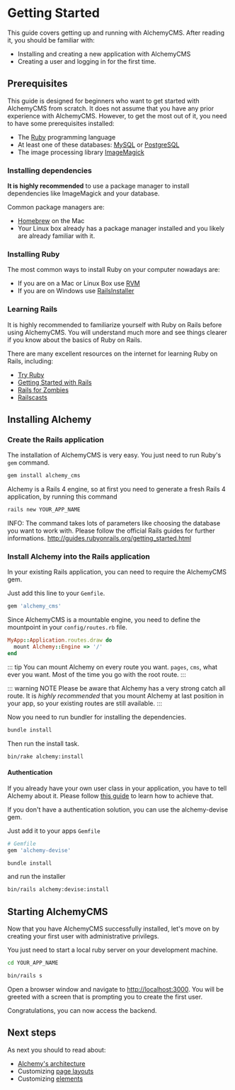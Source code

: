 # Getting Started

This guide covers getting up and running with AlchemyCMS. After reading it, you should be familiar with:

* Installing and creating a new application with AlchemyCMS
* Creating a user and logging in for the first time.

## Prerequisites

This guide is designed for beginners who want to get started with AlchemyCMS from scratch. It does not assume that you have any prior experience with AlchemyCMS. However, to get the most out of it, you need to have some prerequisites installed:

* The [Ruby](http://www.ruby-lang.org/en/downloads) programming language
* At least one of these databases: [MySQL](http://www.mysql.com/downloads/mysql) or [PostgreSQL](http://www.postgresql.org/download)
* The image processing library [ImageMagick](http://www.imagemagick.org/script/install-source.php)

### Installing dependencies

**It is highly recommended** to use a package manager to install dependencies like ImageMagick and your database.

Common package managers are:

* [Homebrew](http://brew.sh) on the Mac
* Your Linux box already has a package manager installed and you likely are already familiar with it.

### Installing Ruby

The most common ways to install Ruby on your computer nowadays are:

* If you are on a Mac or Linux Box use [RVM](http://rvm.io)
* If you are on Windows use [RailsInstaller](http://railsinstaller.org)

### Learning Rails

It is highly recommended to familiarize yourself with Ruby on Rails before using AlchemyCMS.
You will understand much more and see things clearer if you know about the basics of Ruby on Rails.

There are many excellent resources on the internet for learning Ruby on Rails, including:

* [Try Ruby](http://tryruby.org)
* [Getting Started with Rails](http://guides.rubyonrails.org/getting_started.html)
* [Rails for Zombies](http://railsforzombies.org)
* [Railscasts](http://railscasts.com)

## Installing Alchemy

### Create the Rails application

The installation of AlchemyCMS is very easy. You just need to run Ruby's `gem` command.

~~~ bash
gem install alchemy_cms
~~~

Alchemy is a Rails 4 engine, so at first you need to generate a fresh Rails 4 application, by running this command

~~~ bash
rails new YOUR_APP_NAME
~~~

INFO: The command takes lots of parameters like choosing the database you want to work with. Please follow the official Rails guides for further informations. http://guides.rubyonrails.org/getting_started.html

### Install Alchemy into the Rails application

In your existing Rails application, you can need to require the AlchemyCMS gem.

Just add this line to your `Gemfile`.

~~~ ruby
gem 'alchemy_cms'
~~~

Since AlchemyCMS is a mountable engine, you need to define the mountpoint in your `config/routes.rb` file.

~~~ ruby
MyApp::Application.routes.draw do
  mount Alchemy::Engine => '/'
end
~~~

::: tip
You can mount Alchemy on every route you want. `pages`, `cms`, what ever you want. Most of the time you go with the root route.
:::

::: warning NOTE
Please be aware that Alchemy has a very strong catch all route. It is *highly recommended* that you mount Alchemy at last position in your app, so your existing routes are still available.
:::

Now you need to run bundler for installing the dependencies.

~~~ bash
bundle install
~~~

Then run the install task.

~~~ bash
bin/rake alchemy:install
~~~

#### Authentication

If you already have your own user class in your application, you have to tell Alchemy about it. Please follow [this guide](custom_authentication.html) to learn how to achieve that.

If you don't have a authentication solution, you can use the alchemy-devise gem.

Just add it to your apps `Gemfile`

~~~ ruby
# Gemfile
gem 'alchemy-devise'
~~~

~~~ bash
bundle install
~~~

and run the installer

~~~ bash
bin/rails alchemy:devise:install
~~~

## Starting AlchemyCMS

Now that you have AlchemyCMS successfully installed, let's move on by creating your first user with administrative privilegs.

You just need to start a local ruby server on your development machine.

~~~ bash
cd YOUR_APP_NAME
~~~

~~~ bash
bin/rails s
~~~

Open a browser window and navigate to [http://localhost:3000](http://localhost:3000).
You will be greeted with a screen that is prompting you to create the first user.

Congratulations, you can now access the backend.

## Next steps

As next you should to read about:

* [Alchemy's architecture](architecture.html)
* Customizing [page layouts](page_layouts.html)
* Customizing [elements](elements.html)
